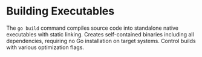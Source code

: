 # Building Executables

The `go build` command compiles source code into standalone native executables with static linking. Creates self-contained binaries including all dependencies, requiring no Go installation on target systems. Control builds with various optimization flags.